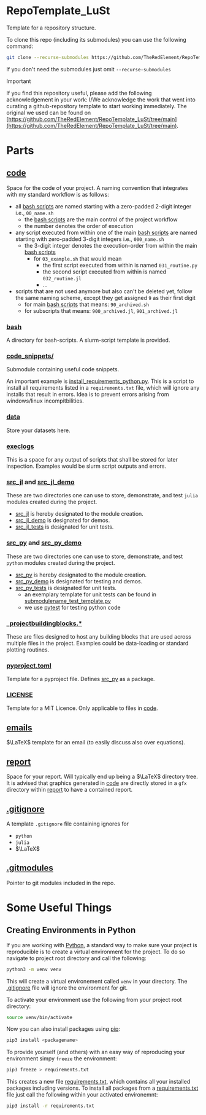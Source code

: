 # RepoTemplate_LuSt

Template for a repository structure.

To clone this repo (including its submodules) you can use the following command:
```bash
git clone --recurse-submodules https://github.com/TheRedElement/RepoTemplate_LuSt.git
```
If you don't need the submodules just omit `--recurse-submodules`

> [!IMPORTANT]  
> If you find this repository useful, please add the following acknowledgement in your work:
> I/We acknowledge the work that went into curating a github-repository template to start working immediately.
> The original we used can be found on [https://github.com/TheRedElement/RepoTemplate_LuSt/tree/main](https://github.com/TheRedElement/RepoTemplate_LuSt/tree/main).

# Parts

## [code](./code/)

Space for the code of your project.
A naming convention that integrates with my standard workflow is as follows:
* all [bash scripts](./code/bash/) are named starting with a zero-padded 2-digit integer i.e., `00_name.sh`
    * the [bash scripts](./code/bash/) are the main control of the project workflow
    * the number denotes the order of execution
* any script executed from within one of the main [bash scripts](./code/bash/) are named starting with zero-padded 3-digit integers i.e., `000_name.sh`
    * the 3-digit integer denotes the execution-order from within the main [bash scripts](./code/bash/)
        * for `03_example.sh` that would mean
            * the first script executed from within is named `031_routine.py`
            * the second script executed from within is named `032_routine.jl`
            * ...
* scripts that are not used anymore but also can't be deleted yet, follow the same naming scheme, except they get assigned `9` as their first digit
    * for main [bash scripts](./code/bash/) that means: `90_archived.sh`
    * for subscripts that means: `900_archived.jl`, `901_archived.jl`

### [bash](./code/bash/)

A directory for bash-scripts.
A slurm-script template is provided.


### [code_snippets/](./code/code_snippets/)

Submodule containing useful code snippets.

An important example is [install_requirements_python.py](./code/code_snippets/install_requirements_python.py).
This is a script to install all requirements listed in a `requirements.txt` file, which will ignore any installs that result in errors.
Idea is to prevent errors arising from windows/linux incompitbilities.

### [data](./code/data/)

Store your datasets here.

### [execlogs](./code/execlogs/)

This is a space for any output of scripts that shall be stored for later inspection.
Examples would be slurm script outputs and errors.

### [src_jl](./code/src_jl) and [src_jl_demo](./code/src_jl_demo)

These are two directories one can use to store, demonstrate, and test `julia` modules created during the project.
* [src_jl](./code/src_jl) is hereby designated to the module creation.
* [src_jl_demo](./code/src_jl_demo) is designated for demos.
* [src_jl_tests](./code/src_jl_tests) is designated for unit tests.

### [src_py](./code/src_py/) and [src_py_demo](./code/src_py_demo/)

These are two directories one can use to store, demonstrate, and test `python` modules created during the project.
* [src_py](./code/src_py/) is hereby designated to the module creation.
* [src_py_demo](./code/src_py_demo/) is designated for testing and demos.
* [src_py_tests](./code/src_py_tests) is designated for unit tests.
    * an exemplary template for unit tests can be found in [submodulename_test_template.py](./code/src_py_tests/submodulename_test_template.py)
    * we use [pytest](https://docs.pytest.org/en/stable/) for testing python code

### [_projectbuildingblocks.*](./code/_projectbuildingblocks.*)

These are files designed to host any building blocks that are used across multiple files in the project.
Examples could be data-loading or standard plotting routines.

### [pyproject.toml](./code/pyproject.toml)

Template for a pyproject file.
Defines [src_py](./code/src_py/) as a package.

### [LICENSE](./code/LICENSE)

Template for a MIT Licence.
Only applicable to files in [code](./code/).

## [emails](./emails/)

$\LaTeX$ template for an email (to easily discuss also over equations).

## [report](./report/)

Space for your report.
Will typically end up being a $\LaTeX$ directory tree.
It is advised that graphics generated in  [code](./code/) are directly stored in a `gfx` directory within [report](./report/) to have a contained report.

## [.gitignore](./.gitignore)

A template `.gitignore` file containing ignores for
* `python`
* `julia`
* $\LaTeX$

## [.gitmodules](./.gitmodules)

Pointer to git modules included in the repo.

# Some Useful Things

## Creating Environments in Python
If you are working with [Python](https://www.python.org/), a standard way to make sure your project is reproducible is to create a virtual environment for the project.
To do so navigate to project root directory and call the following:
```bash
python3 -m venv venv
```
This will create a virtual environement called `venv` in your directory.
The [.gitignore](./.gitignore) file will ignore the environment for git.

To activate your environment use the following from your project root directory:
```bash
source venv/bin/activate
```

Now you can also install packages using [pip](https://pypi.org/project/pip/):
```bash
pip3 install <packagename>
```

To provide yourself (and others) with an easy way of reproducing your environment simpy `freeze` the environment:
```bash
pip3 freeze > requirements.txt
```
This creates a new file [requirements.txt](./requirements.txt), which contains all your installed packages including versions.
To install all packages from a [requirements.txt](./requirements.txt) file just call the following within your activated environemnt:
```bash
pip3 install -r requirements.txt
```